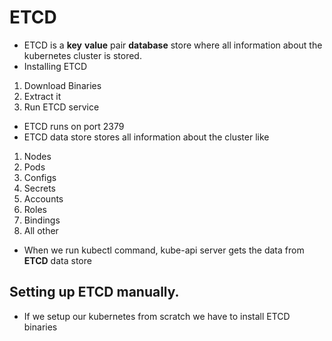 # ETCD
- ETCD is a **key** **value** pair **database** store where all information about the kubernetes cluster is stored. 
- Installing ETCD
1. Download Binaries
2. Extract it 
3. Run ETCD service
- ETCD runs on port 2379
- ETCD data store stores all information about the cluster like
1. Nodes
2. Pods
3. Configs
4. Secrets
5. Accounts
6. Roles
7. Bindings
8. All other
- When we run kubectl command, kube-api server gets the data from **ETCD** data store

## Setting up ETCD manually.
- If we setup our kubernetes from scratch we have to install ETCD binaries 
